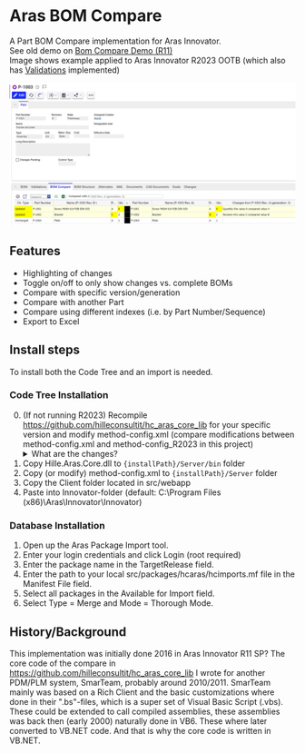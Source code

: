 # Aras BOM Compare

A Part BOM Compare implementation for Aras Innovator.  
See old demo on [Bom Compare Demo (R11)](https://youtu.be/jsfyDUVPpqs?t=173)  
Image shows example applied to Aras Innovator R2023 OOTB (which also has [Validations](https://github.com/polyfacet/aras-validations) implemented)

![Bom Compare Example](docs/images/bom-compare-example.png)

## Features

- Highlighting of changes
- Toggle on/off to only show changes vs. complete BOMs
- Compare with specific version/generation
- Compare with another Part
- Compare using different indexes (i.e. by Part Number/Sequence)
- Export to Excel

## Install steps

To install both the Code Tree and an import is needed.

### Code Tree Installation

0. (If not running R2023) Recompile <https://github.com/hilleconsultit/hc_aras_core_lib> for your specific version and modify method-config.xml (compare modifications between method-config.xml and method-config_R2023 in this project)
    <details>
    <summary>What are the changes?</summary>
        <p style='background-color:lightgray; color:black'>
        Added <br/>
        &lt;name&gt;$(binpath)/Hille.Aras.Core.dll&lt;/name&gt; <br/>
        to ReferencedAssemblies
        <br/>
        and `Imports Hille.Aras.Core` to the VBMain template
        </p>
    </details>
1. Copy Hille.Aras.Core.dll to `{installPath}/Server/bin` folder
2. Copy (or modify) method-config.xml to `{installPath}/Server` folder
3. Copy the Client folder located in src/webapp
4. Paste into Innovator-folder (default: C:\Program Files (x86)\Aras\Innovator\Innovator)

### Database Installation

1. Open up the Aras Package Import tool.
2. Enter your login credentials and click Login (root required)
3. Enter the package name in the TargetRelease field.
4. Enter the path to your local src/packages/hcaras/hcimports.mf file in the Manifest File field.
5. Select all packages in the Available for Import field.
6. Select Type = Merge and Mode = Thorough Mode.

## History/Background

This implementation was initially done 2016 in Aras Innovator R11 SP?
The core code of the compare in <https://github.com/hilleconsultit/hc_aras_core_lib> I wrote for another PDM/PLM system, SmarTeam, probably around 2010/2011.
SmarTeam mainly was based on a Rich Client and the basic customizations where done in their ".bs"-files, which is a super set of Visual Basic Script (.vbs). These could be extended to call compiled assemblies, these assemblies was back then (early 2000) naturally done in VB6. These where later converted to VB.NET code. And that is why the core code is written in VB.NET.
